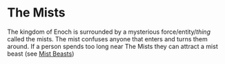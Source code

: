 # The Mists

The kingdom of Enoch is surrounded by a mysterious force/entity/*thing*
called the mists. The mist confuses anyone that enters and turns them around.
If a person spends too long near The Mists they can attract a mist beast (see
[Mist Beasts][])

[Mist Beasts]: ./races/mobs/mist-beasts.md
